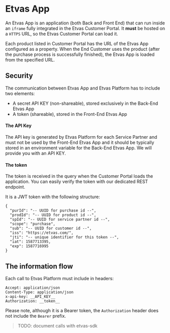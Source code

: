 # Etvas App

An Etvas App is an application (both Back and Front End) that can run inside an `iframe` fully integrated in the Etvas Customer Portal. It **must** be hosted on a `HTTPS` URL, so the Etvas Customer Portal can load it.

Each product listed in Customer Portal has the URL of the Etvas App configured as a property. When the End Customer uses the product (after the purchase process is successfully finished), the Etvas App is loaded from the specified URL.

## Security

The communication between Etvas App and Etvas Platform has to include two elements:

- A secret API KEY (non-shareable), stored exclusively in the Back-End Etvas App
- A token (shareable), stored in the Front-End Etvas App

#### The API Key

The API key is generated by Etvas Platform for each Service Partner and must not be used by the Front-End Etvas App and it should be typically stored in an environment variable for the Back-End Etvas App. We will provide you with an API KEY.

#### The token

The token is received in the query when the Customer Portal loads the application. You can easily verify the token with our dedicated REST endpoint.

It is a JWT token with the following structure:

```
{
  "purId": "-- UUID for purchase id --",
  "prodId": "-- UUID for product id --",
  "spId": "-- UUID for service partner id --",
  "scope": "purchase",
  "sub": "-- UUID for customer id --",
  "iss": "https://etvas.com/",
  "jti": "-- unique identifier for this token --",
  "iat": 1587713395,
  "exp": 1587716995
}
```

## The information flow

Each call to Etvas Platform must include in headers:

```
Accept: application/json
Content-Type: application/json
x-api-key: __API_KEY__
Authorization: __token__
```

Please note, although it is a Bearer token, the `Authorization` header does not include the `Bearer` prefix.

> TODO: document calls with etvas-sdk
